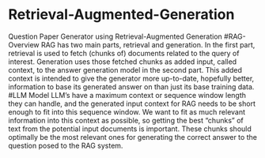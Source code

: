 # Retrieval-Augmented-Generation
Question Paper Generator using Retrieval-Augmented Generation
#RAG-Overview
   RAG has two main parts, retrieval and generation. In the first part, retrieval is used to fetch (chunks of) documents related to the query of interest. Generation uses those fetched chunks as added input, called context, to the answer generation model in the second part. This added context is intended to give the generator more up-to-date, hopefully better, information to base its generated answer on than just its base training data.
#LLM Model 
     LLM’s have a maximum context or sequence window length they can handle, and the generated input context for RAG needs to be short enough to fit into this sequence window. We want to fit as much relevant information into this context as possible, so getting the best “chunks” of text from the potential input documents is important. These chunks should optimally be the most relevant ones for generating the correct answer to the question posed to the RAG system.
